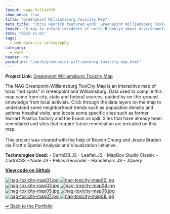```yaml
---
layout: page-fullwidth
show_meta: true
title: "Greenpoint Williamsburg Toxicity Map"
meta_title: "Chris Henrick featured work: Greenpoint Williamsburg Toxicity Map"
teaser: "A map to inform residents of north Brooklyn about environmental hazards."
date: "2015-11-01"
tags:
  - web data-viz cartography 
category:
  - work
header: no
permalink: "/work/greenpoint-williamsburg-toxicity-map.html"
---
```


<strong>Project Link:</strong> <a href="http://clhenrick.github.io/greenpoint_williamsburg_toxicity_map/" target="_blank">Greenpoint Williamsburg Toxicity Map</a>

The NAG Greenpoint-Williamsburg ToxiCity Map is an interactive map of toxic “hot spots” in Greenpoint and Williamsburg. Data used to compile this map came from city, state and federal sources, guided by on-the-ground knowledge from local activists. Click through the data layers on the map to understand some neighborhood trends such as population density and asthma hospital visits, and locate some specific sites such as former NuHart Plastics factory and the Exxon oil spill. Sites that have already been remediated and sites that require future remediation are included on this map.<br><br>This project was created with the help of Bowon Chung and Jessie Braden via Pratt's Spatial Analysis and Visualization Initiative.

<strong>Technologies Used:</strong>  - CartoDB.JS  - Leaflet.JS  - MapBox Studio Classic  - CartoCSS  - Node JS  - Pelias Geocoder  - Handlebars.JS  - JQuery 

<strong><a href="https://github.com/clhenrick/greenpoint_williamsburg_toxicity_map" target="_blank">View code on Github</a></strong>

  <a href="{{site.url}}{{site.baseurl}}/images/nag-toxicity-map01.jpg" target="_blank">
    <img class="portfolio" src="{{site.url}}{{site.baseurl}}/images/nag-toxicity-map01.jpg" alt="nag-toxicity-map01.jpg">
  </a>

  <a href="{{site.url}}{{site.baseurl}}/images/nag-toxicity-map02.jpg" target="_blank">
    <img class="portfolio" src="{{site.url}}{{site.baseurl}}/images/nag-toxicity-map02.jpg" alt="nag-toxicity-map02.jpg">
  </a>

  <a href="{{site.url}}{{site.baseurl}}/images/nag-toxicity-map03.jpg" target="_blank">
    <img class="portfolio" src="{{site.url}}{{site.baseurl}}/images/nag-toxicity-map03.jpg" alt="nag-toxicity-map03.jpg">
  </a>

  <a href="{{site.url}}{{site.baseurl}}/images/nag-toxicity-map04.jpg" target="_blank">
    <img class="portfolio" src="{{site.url}}{{site.baseurl}}/images/nag-toxicity-map04.jpg" alt="nag-toxicity-map04.jpg">
  </a>

  <a href="{{site.url}}{{site.baseurl}}/images/nag-toxicity-map05.jpg" target="_blank">
    <img class="portfolio" src="{{site.url}}{{site.baseurl}}/images/nag-toxicity-map05.jpg" alt="nag-toxicity-map05.jpg">
  </a>

  <a href="{{site.url}}{{site.baseurl}}/images/nag-toxicity-map06.jpg" target="_blank">
    <img class="portfolio" src="{{site.url}}{{site.baseurl}}/images/nag-toxicity-map06.jpg" alt="nag-toxicity-map06.jpg">
  </a>

  <a href="{{site.url}}{{site.baseurl}}/images/nag-toxicity-map07.jpg" target="_blank">
    <img class="portfolio" src="{{site.url}}{{site.baseurl}}/images/nag-toxicity-map07.jpg" alt="nag-toxicity-map07.jpg">
  </a>

  <a href="{{site.url}}{{site.baseurl}}/images/nag-toxicity-map08.jpg" target="_blank">
    <img class="portfolio" src="{{site.url}}{{site.baseurl}}/images/nag-toxicity-map08.jpg" alt="nag-toxicity-map08.jpg">
  </a>



[<span class="back-arrow">&#8619;</span> Back to the Portfolio](/work/)
